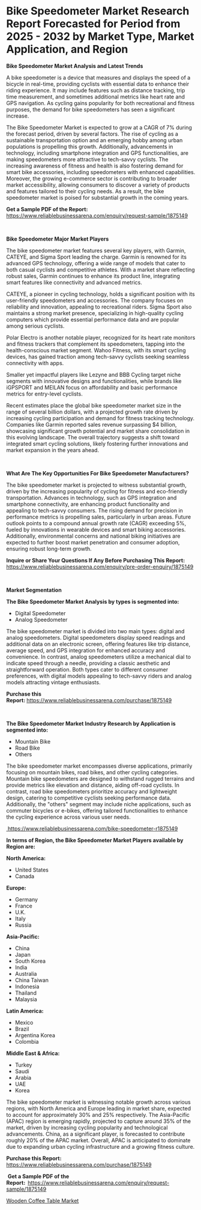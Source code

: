 <p><h1>Bike Speedometer Market Research Report Forecasted for Period from 2025 -  2032 by Market Type, Market Application, and Region</h1></p><p><strong>Bike Speedometer Market Analysis and Latest Trends</strong></p>
<p><p>A bike speedometer is a device that measures and displays the speed of a bicycle in real-time, providing cyclists with essential data to enhance their riding experience. It may include features such as distance tracking, trip time measurement, and sometimes additional metrics like heart rate and GPS navigation. As cycling gains popularity for both recreational and fitness purposes, the demand for bike speedometers has seen a significant increase.</p><p>The Bike Speedometer Market is expected to grow at a CAGR of 7% during the forecast period, driven by several factors. The rise of cycling as a sustainable transportation option and an emerging hobby among urban populations is propelling this growth. Additionally, advancements in technology, including smartphone integration and GPS functionalities, are making speedometers more attractive to tech-savvy cyclists. The increasing awareness of fitness and health is also fostering demand for smart bike accessories, including speedometers with enhanced capabilities. Moreover, the growing e-commerce sector is contributing to broader market accessibility, allowing consumers to discover a variety of products and features tailored to their cycling needs. As a result, the bike speedometer market is poised for substantial growth in the coming years.</p></p>
<p><strong>Get a Sample PDF of the Report:&nbsp;</strong> <a href="https://www.reliablebusinessarena.com/enquiry/request-sample/1875149?utm_campaign=2259&utm_medium=2&utm_source=Github&utm_content=ia&utm_term=09022025&utm_id=bike-speedometer">https://www.reliablebusinessarena.com/enquiry/request-sample/1875149</a></p>
<p>&nbsp;</p>
<p><strong>Bike Speedometer Major Market Players</strong></p>
<p><p>The bike speedometer market features several key players, with Garmin, CATEYE, and Sigma Sport leading the charge. Garmin is renowned for its advanced GPS technology, offering a wide range of models that cater to both casual cyclists and competitive athletes. With a market share reflecting robust sales, Garmin continues to enhance its product line, integrating smart features like connectivity and advanced metrics.</p><p>CATEYE, a pioneer in cycling technology, holds a significant position with its user-friendly speedometers and accessories. The company focuses on reliability and innovation, appealing to recreational riders. Sigma Sport also maintains a strong market presence, specializing in high-quality cycling computers which provide essential performance data and are popular among serious cyclists.</p><p>Polar Electro is another notable player, recognized for its heart rate monitors and fitness trackers that complement its speedometers, tapping into the health-conscious market segment. Wahoo Fitness, with its smart cycling devices, has gained traction among tech-savvy cyclists seeking seamless connectivity with apps.</p><p>Smaller yet impactful players like Lezyne and BBB Cycling target niche segments with innovative designs and functionalities, while brands like iGPSPORT and MEILAN focus on affordability and basic performance metrics for entry-level cyclists. </p><p>Recent estimates place the global bike speedometer market size in the range of several billion dollars, with a projected growth rate driven by increasing cycling participation and demand for fitness tracking technology. Companies like Garmin reported sales revenue surpassing $4 billion, showcasing significant growth potential and market share consolidation in this evolving landscape. The overall trajectory suggests a shift toward integrated smart cycling solutions, likely fostering further innovations and market expansion in the years ahead.</p></p>
<p>&nbsp;</p>
<p><strong>What Are The Key Opportunities For Bike Speedometer Manufacturers?</strong></p>
<p><p>The bike speedometer market is projected to witness substantial growth, driven by the increasing popularity of cycling for fitness and eco-friendly transportation. Advances in technology, such as GPS integration and smartphone connectivity, are enhancing product functionality and appealing to tech-savvy consumers. The rising demand for precision in performance metrics is propelling sales, particularly in urban areas. Future outlook points to a compound annual growth rate (CAGR) exceeding 5%, fueled by innovations in wearable devices and smart biking accessories. Additionally, environmental concerns and national biking initiatives are expected to further boost market penetration and consumer adoption, ensuring robust long-term growth.</p></p>
<p><strong>Inquire or Share Your Questions If Any Before Purchasing This Report:</strong> <a href="https://www.reliablebusinessarena.com/enquiry/pre-order-enquiry/1875149?utm_campaign=2259&utm_medium=2&utm_source=Github&utm_content=ia&utm_term=09022025&utm_id=bike-speedometer">https://www.reliablebusinessarena.com/enquiry/pre-order-enquiry/1875149</a></p>
<p>&nbsp;</p>
<p><strong>Market Segmentation</strong></p>
<p><strong>The Bike Speedometer Market Analysis by types is segmented into:</strong></p>
<p><ul><li>Digital Speedometer</li><li>Analog Speedometer</li></ul></p>
<p><p>The bike speedometer market is divided into two main types: digital and analog speedometers. Digital speedometers display speed readings and additional data on an electronic screen, offering features like trip distance, average speed, and GPS integration for enhanced accuracy and convenience. In contrast, analog speedometers utilize a mechanical dial to indicate speed through a needle, providing a classic aesthetic and straightforward operation. Both types cater to different consumer preferences, with digital models appealing to tech-savvy riders and analog models attracting vintage enthusiasts.</p></p>
<p><strong>Purchase this Report:&nbsp;</strong><a href="https://www.reliablebusinessarena.com/purchase/1875149?utm_campaign=2259&utm_medium=2&utm_source=Github&utm_content=ia&utm_term=09022025&utm_id=bike-speedometer">https://www.reliablebusinessarena.com/purchase/1875149</a></p>
<p>&nbsp;</p>
<p><strong>The Bike Speedometer Market Industry Research by Application is segmented into:</strong></p>
<p><ul><li>Mountain Bike</li><li>Road Bike</li><li>Others</li></ul></p>
<p><p>The bike speedometer market encompasses diverse applications, primarily focusing on mountain bikes, road bikes, and other cycling categories. Mountain bike speedometers are designed to withstand rugged terrains and provide metrics like elevation and distance, aiding off-road cyclists. In contrast, road bike speedometers prioritize accuracy and lightweight design, catering to competitive cyclists seeking performance data. Additionally, the "others" segment may include niche applications, such as commuter bicycles or e-bikes, offering tailored functionalities to enhance the cycling experience across various user needs.</p></p>
<p><a href="https://www.reliablebusinessarena.com/bike-speedometer-r1875149?utm_campaign=2259&utm_medium=2&utm_source=Github&utm_content=ia&utm_term=09022025&utm_id=bike-speedometer">&nbsp;https://www.reliablebusinessarena.com/bike-speedometer-r1875149</a></p>
<p><strong>In terms of Region, the Bike Speedometer Market Players available by Region are:</strong></p>
<p>
    <p> <strong> North America: </strong>
        <ul>
            <li>United States</li>
            <li>Canada</li>
        </ul>
        </p> 
    <p> <strong> Europe: </strong>
        <ul>
            <li>Germany</li>
            <li>France</li>
            <li>U.K.</li>
            <li>Italy</li>
            <li>Russia</li>
        </ul>
        </p> 
    <p> <strong> Asia-Pacific: </strong>
        <ul>
            <li>China</li>
            <li>Japan</li>
            <li>South Korea</li>
            <li>India</li>
            <li>Australia</li>
            <li>China Taiwan</li>
            <li>Indonesia</li>
            <li>Thailand</li>
            <li>Malaysia</li>
        </ul>
        </p> 
    <p> <strong> Latin America: </strong>
        <ul>
            <li>Mexico</li>
            <li>Brazil</li>
            <li>Argentina Korea</li>
            <li>Colombia</li>
        </ul>
        </p> 
    <p> <strong> Middle East & Africa: </strong>
        <ul>
            <li>Turkey</li>
            <li>Saudi</li>
            <li>Arabia</li>
            <li>UAE</li>
            <li>Korea</li>
        </ul>
    </p>
    </p>
<p><p>The bike speedometer market is witnessing notable growth across various regions, with North America and Europe leading in market share, expected to account for approximately 30% and 25% respectively. The Asia-Pacific (APAC) region is emerging rapidly, projected to capture around 35% of the market, driven by increasing cycling popularity and technological advancements. China, as a significant player, is forecasted to contribute roughly 20% of the APAC market. Overall, APAC is anticipated to dominate due to expanding urban cycling infrastructure and a growing fitness culture.</p></p>
<p><strong>Purchase this Report: </strong><a href="https://www.reliablebusinessarena.com/purchase/1875149?utm_campaign=2259&utm_medium=2&utm_source=Github&utm_content=ia&utm_term=09022025&utm_id=bike-speedometer">https://www.reliablebusinessarena.com/purchase/1875149</a></p>
<p>&nbsp;<strong>Get a Sample PDF of the Report:&nbsp;&nbsp;</strong><a href="https://www.reliablebusinessarena.com/enquiry/request-sample/1875149?utm_campaign=2259&utm_medium=2&utm_source=Github&utm_content=ia&utm_term=09022025&utm_id=bike-speedometer">https://www.reliablebusinessarena.com/enquiry/request-sample/1875149</a></p>
<p><strong></strong></p>
<p><p><a href="https://github.com/sherikacas30/Market-Research-Report-List-1/blob/main/wooden-coffee-table-market.md?utm_campaign=2259&utm_medium=2&utm_source=Github&utm_content=ia&utm_term=09022025&utm_id=bike-speedometer">Wooden Coffee Table Market</a></p></p>